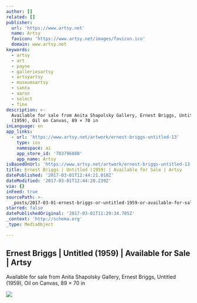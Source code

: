 ```yaml
---
author: []
related: []
publisher:
  url: 'https://www.artsy.net'
  name: Artsy
  favicon: 'https://www.artsy.net/images/favicon.ico'
  domain: www.artsy.net
keywords:
  - artsy
  - art
  - payne
  - galleriesartsy
  - artsyartsy
  - museumsartsy
  - santa
  - aaron
  - select
  - fine
description: >-
  Available for sale from Anita Shapolsky Gallery, Ernest Briggs, Untitled
  (1959), Oil on Canvas, 89 × 70 in
inLanguage: en
app_links:
  - url: 'https://www.artsy.net/artwork/ernest-briggs-untitled-13'
    type: ios
    namespace: ai
    app_store_id: '703796080'
    app_name: Artsy
isBasedOnUrl: 'https://www.artsy.net/artwork/ernest-briggs-untitled-13'
title: Ernest Briggs | Untitled (1959) | Available for Sale | Artsy
datePublished: '2017-03-01T12:44:21.010Z'
dateModified: '2017-03-01T12:44:20.239Z'
via: {}
inFeed: true
sourcePath: >-
  _posts/2017-03-01-ernest-briggs-or-untitled-1959-or-available-for-sale-or-artsy.md
starred: false
datePublishedOriginal: '2017-03-01T11:29:34.785Z'
_context: 'http://schema.org'
_type: MediaObject

---
```

<article style=""><h1>Ernest Briggs | Untitled (1959) | Available for Sale | Artsy</h1><p>Available for sale from Anita Shapolsky Gallery, Ernest Briggs, Untitled (1959), Oil on Canvas, 89 × 70 in</p><img src="https://d7hftxdivxxvm.cloudfront.net/?resize_to=fit&amp;width=501&amp;height=640&amp;quality=95&amp;src=https%3A%2F%2Fd32dm0rphc51dk.cloudfront.net%2FEVGfSegyGSxi0nGD025mYA%2Flarge.jpg" /></article>